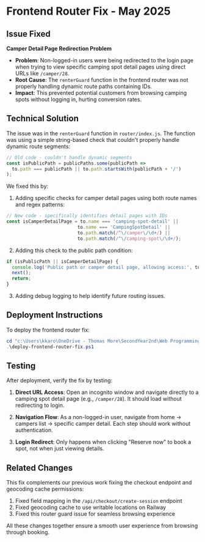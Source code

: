 # Frontend Router Fix - May 2025

## Issue Fixed

**Camper Detail Page Redirection Problem**

- **Problem**: Non-logged-in users were being redirected to the login page when trying to view specific camping spot detail pages using direct URLs like `/camper/28`.
- **Root Cause**: The `renterGuard` function in the frontend router was not properly handling dynamic route paths containing IDs.
- **Impact**: This prevented potential customers from browsing camping spots without logging in, hurting conversion rates.

## Technical Solution

The issue was in the `renterGuard` function in `router/index.js`. The function was using a simple string-based check that couldn't properly handle dynamic route segments:

```javascript
// Old code - couldn't handle dynamic segments
const isPublicPath = publicPaths.some(publicPath => 
  to.path === publicPath || to.path.startsWith(publicPath + '/')
);
```

We fixed this by:

1. Adding specific checks for camper detail pages using both route names and regex patterns:

```javascript
// New code - specifically identifies detail pages with IDs
const isCamperDetailPage = to.name === 'camping-spot-detail' || 
                          to.name === 'CampingSpotDetail' ||
                          to.path.match(/^\/camper\/\d+/) || 
                          to.path.match(/^\/camping-spot\/\d+/);
```

2. Adding this check to the public path condition:

```javascript
if (isPublicPath || isCamperDetailPage) {
  console.log('Public path or camper detail page, allowing access:', to.path);
  next();
  return;
}
```

3. Adding debug logging to help identify future routing issues.

## Deployment Instructions

To deploy the frontend router fix:

```powershell
cd "c:\Users\kkaro\OneDrive - Thomas More\SecondYear2nd\Web Programming\airbnb_for_camping\airbnb_frontend"
.\deploy-frontend-router-fix.ps1
```

## Testing

After deployment, verify the fix by testing:

1. **Direct URL Access**: Open an incognito window and navigate directly to a camping spot detail page (e.g., `/camper/28`). It should load without redirecting to login.

2. **Navigation Flow**: As a non-logged-in user, navigate from home → campers list → specific camper detail. Each step should work without authentication.

3. **Login Redirect**: Only happens when clicking "Reserve now" to book a spot, not when just viewing details.

## Related Changes

This fix complements our previous work fixing the checkout endpoint and geocoding cache permissions:

1. Fixed field mapping in the `/api/checkout/create-session` endpoint
2. Fixed geocoding cache to use writable locations on Railway
3. Fixed this router guard issue for seamless browsing experience

All these changes together ensure a smooth user experience from browsing through booking.
